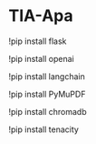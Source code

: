 # TIA-Apa

!pip install flask 

!pip install openai

!pip install langchain

!pip install PyMuPDF

!pip install chromadb

!pip install tenacity


